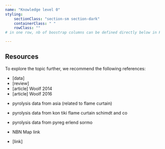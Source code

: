 ```yaml
---
name: "Knowledge level 0"
styling:
    sectionClass: "section-sm section-dark"
    containerClass: " "
    rowClass: ""
# in one row, nb of boostrap columns can be defined directly below in HTML

---
```


<div class="col-md-12 text-left">

## Resources
To explore the topic further, we recommend the following references:


* [data] 
* [review]
* [article] Woolf 2014
* [article] Woolf 2016

- pyrolysis data from asia (related to flame curtain)
- pyrolysis data from kon tiki flame curtain schimdt and co
- pyrolysis data from pyreg erlend sormo

- NBN Map link 

* [link]

</div>
